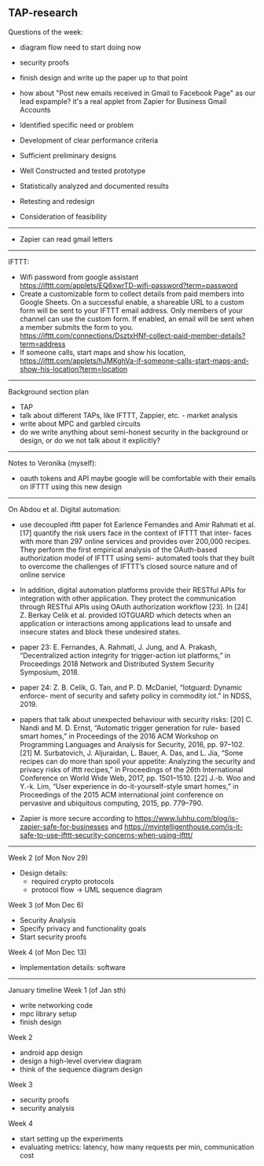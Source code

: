 TAP-research
------------

Questions of the week:
- diagram flow need to start doing now
- security proofs
- finish design and write up the paper up to that point
- how about "Post new emails received in Gmail to Facebook Page"  as our lead expample? it's a real applet from Zapier for Business Gmail Accounts

- Identified specific need or problem

- Development of clear performance criteria

- Sufficient preliminary designs

- Well Constructed and tested prototype

- Statistically analyzed and documented results

- Retesting and redesign

- Consideration of feasibility

---------
- Zapier can read gmail letters

------

IFTTT:
- Wifi password from google assistant https://ifttt.com/applets/EQ6xwrTD-wifi-password?term=password
- Create a customizable form to collect details from paid members into Google Sheets. On a successful enable, a shareable URL to a custom form will be sent to your IFTTT email address. Only members of your channel can use the custom form. If enabled, an email will be sent when a member submits the form to you. https://ifttt.com/connections/DsztxHNf-collect-paid-member-details?term=address
- If someone calls, start maps and show his location, https://ifttt.com/applets/hJMKghVa-if-someone-calls-start-maps-and-show-his-location?term=location
---------

Background section plan
- TAP
- talk about different TAPs, like IFTTT, Zappier, etc. - market analysis
- write about MPC and garbled circuits
- do we write anything about semi-honest security in the background or design, or do we not talk about it explicitly?
----------

Notes to Veronika (myself):
- oauth tokens and API
maybe google will be comfortable with their emails on IFTTT using this new design
-------
On Abdou et al. Digital automation:
- use decoupled ifttt paper fot 
Earlence Fernandes and Amir Rahmati et al. [17] quantify the risk users face in the context of IFTTT that inter- faces with more than 297 online services and provides over 200,000 recipes. They perform the first empirical analysis of the OAuth-based authorization model of IFTTT using semi- automated tools that they built to overcome the challenges of IFTTT’s closed source nature and of online service 

- In addition, digital automation platforms provide their RESTful APIs for integration with other application. They protect the communication through RESTful APIs using OAuth authorization workflow [23]. In [24] Z. Berkay Celik et al. provided IOTGUARD which detects when an application or interactions among applications lead to unsafe and insecure states and block these undesired states.
- paper 23: E. Fernandes, A. Rahmati, J. Jung, and A. Prakash, “Decentralized action integrity for trigger-action iot platforms,” in Proceedings 2018 Network and Distributed System Security Symposium, 2018.
- paper 24: Z. B. Celik, G. Tan, and P. D. McDaniel, “Iotguard: Dynamic enforce- ment of security and safety policy in commodity iot.” in NDSS, 2019.

- papers that talk about unexpected behaviour with security risks:
 [20] C. Nandi and M. D. Ernst, “Automatic trigger generation for rule- based smart homes,” in Proceedings of the 2016 ACM Workshop on Programming Languages and Analysis for Security, 2016, pp. 97–102.
[21] M. Surbatovich, J. Aljuraidan, L. Bauer, A. Das, and L. Jia, “Some recipes can do more than spoil your appetite: Analyzing the security and privacy risks of ifttt recipes,” in Proceedings of the 26th International Conference on World Wide Web, 2017, pp. 1501–1510.
[22] J.-b. Woo and Y.-k. Lim, “User experience in do-it-yourself-style smart homes,” in Proceedings of the 2015 ACM international joint conference on pervasive and ubiquitous computing, 2015, pp. 779–790.

- Zapier is more secure according to https://www.luhhu.com/blog/is-zapier-safe-for-businesses and https://myintelligenthouse.com/is-it-safe-to-use-ifttt-security-concerns-when-using-ifttt/
----------
  Week 2 (of Mon Nov 29)
  - Design details:
    * required crypto protocols
    * protocol flow -> UML sequence diagram

  Week 3 (of Mon Dec 6)
  - Security Analysis
  - Specify privacy and functionality goals
  - Start security proofs

  Week 4 (of Mon Dec 13)
  - Implementation details: software

------
January timeline
Week 1 (of Jan sth)
- write networking code
- mpc library setup
- finish design

Week 2 
- android app design
- design a high-level overview diagram
- think of the sequence diagram design

Week 3
- security proofs
- security analysis

Week 4
- start setting up the experiments
- evaluating metrics: latency, how many requests per min, communication cost
